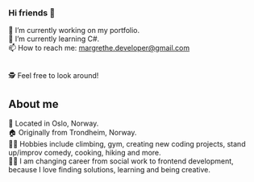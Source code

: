 ### Hi friends 👋

🔭 I’m currently working on my portfolio. <br>
🌱 I’m currently learning C#.<br>
📫 How to reach me: margrethe.developer@gmail.com<br><br>

🕵️ Feel free to look around!

## About me 
<!-- TO DO: add more details about me later -->
📍 Located in Oslo, Norway.<br>
🏠 Originally from Trondheim, Norway.<br>
🧗‍♀️ Hobbies include climbing, gym, creating new coding projects, stand up/improv comedy, cooking, hiking and more.<br>
🤹‍♀️ I am changing career from social work to frontend development, because I love finding solutions, learning and being creative.<br><br>

